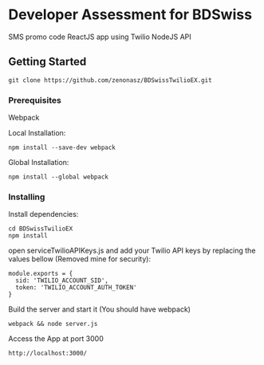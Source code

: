 # Developer Assessment for BDSwiss

SMS promo code ReactJS app using Twilio NodeJS API

## Getting Started
```
git clone https://github.com/zenonasz/BDSwissTwilioEX.git
```
### Prerequisites


Webpack

Local Installation:
```
npm install --save-dev webpack
```

Global Installation:
```
npm install --global webpack
```

### Installing

Install dependencies: 

```
cd BDSwissTwilioEX
npm install
```

open serviceTwilioAPIKeys.js and add your Twilio API keys by replacing the values bellow (Removed mine for security):

```
module.exports = {
  sid: 'TWILIO_ACCOUNT_SID',
  token: 'TWILIO_ACCOUNT_AUTH_TOKEN'
}
```
Build the server and start it (You should have webpack)

```
webpack && node server.js
```

Access the App at port 3000

```
http://localhost:3000/
```
